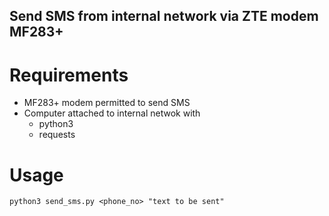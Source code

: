 ## Send SMS from internal network via ZTE modem MF283+

# Requirements

- MF283+ modem permitted to send SMS
- Computer attached to internal netwok with
  - python3
  - requests

# Usage

`python3 send_sms.py <phone_no> "text to be sent"`
